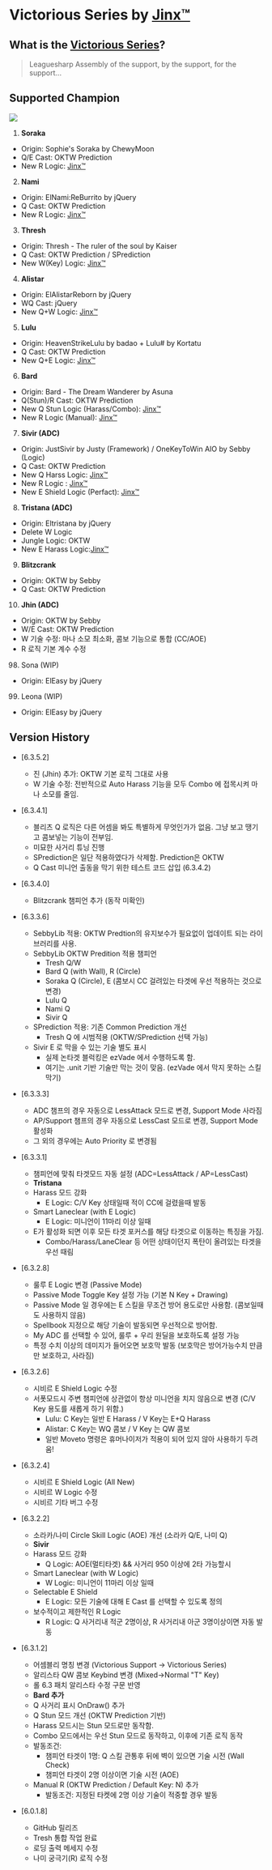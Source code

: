 Victorious Series by [Jinx™](https://www.joduska.me/forum/user/1178097-mephistos/)
===




What is the [Victorious Series](https://github.com/VictoriousSupport/VictoriousSeries)?
---

> Leaguesharp Assembly of the support, by the support, for the support...


Supported Champion
---
![](./Properties/support.png)

1. **Soraka**
 - Origin: Sophie's Soraka by ChewyMoon
 - Q/E Cast: OKTW Prediction
 - New R Logic: [Jinx™](https://www.joduska.me/forum/user/1178097-mephistos/)
2. **Nami**
 - Origin: ElNami:ReBurrito by jQuery
 - Q Cast: OKTW Prediction
 - New R Logic: [Jinx™](https://www.joduska.me/forum/user/1178097-mephistos/)
3. **Thresh**
 - Origin: Thresh - The ruler of the soul by Kaiser
 - Q Cast: OKTW Prediction / SPrediction
 - New W(Key) Logic: [Jinx™](https://www.joduska.me/forum/user/1178097-mephistos/)
4. **Alistar**
 - Origin: ElAlistarReborn by jQuery
 - WQ Cast: jQuery
 - New Q+W Logic: [Jinx™](https://www.joduska.me/forum/user/1178097-mephistos/)
5. **Lulu**
 - Origin: HeavenStrikeLulu by badao + Lulu# by Kortatu
 - Q Cast: OKTW Prediction
 - New Q+E Logic: [Jinx™](https://www.joduska.me/forum/user/1178097-mephistos/)
6. **Bard**
 - Origin: Bard - The Dream Wanderer by Asuna
 - Q(Stun)/R Cast: OKTW Prediction
 - New Q Stun Logic (Harass/Combo): [Jinx™](https://www.joduska.me/forum/user/1178097-mephistos/)
 - New R Logic (Manual): [Jinx™](https://www.joduska.me/forum/user/1178097-mephistos/)
7. **Sivir (ADC)**
 - Origin: JustSivir by Justy (Framework) / OneKeyToWin AIO by Sebby (Logic)
 - Q Cast: OKTW Prediction
 - New Q Harss Logic: [Jinx™](https://www.joduska.me/forum/user/1178097-mephistos/)
 - New R Logic : [Jinx™](https://www.joduska.me/forum/user/1178097-mephistos/)
 - New E Shield Logic (Perfact): [Jinx™](https://www.joduska.me/forum/user/1178097-mephistos/)
8. **Tristana (ADC)**
 - Origin: Eltristana by jQuery
 - Delete W Logic
 - Jungle Logic: OKTW 
 - New E Harass Logic:[Jinx™](https://www.joduska.me/forum/user/1178097-mephistos/)
9. **Blitzcrank**
 - Origin: OKTW by Sebby
 - Q Cast: OKTW Prediction
10. **Jhin (ADC)**
 - Origin: OKTW by Sebby
 - W/E Cast: OKTW Prediction
 - W 기술 수정: 마나 소모 최소화, 콤보 기능으로 통합 (CC/AOE)
 - R 로직 기본 계수 수정
98. Sona (WIP)
 - Origin: ElEasy by jQuery
99. Leona (WIP)
 - Origin: ElEasy by jQuery


Version History
---
  - [6.3.5.2]
    - 진 (Jhin) 추가: OKTW 기본 로직 그대로 사용
	- W 기술 수정: 전반적으로 Auto Harass 기능을 모두 Combo 에 접목시켜 마나 소모를 줄임.
  - [6.3.4.1]
    - 블리츠 Q 로직은 다른 어셈을 봐도 특별하게 무엇인가가 없음. 그냥 보고 땡기고 콤보넣는 기능이 전부임. 
	- 미묘한 사거리 튜닝 진행
	- SPrediction은 일단 적용하였다가 삭제함. Prediction은 OKTW
	- Q Cast 미니언 출동을 막기 위한 테스트 코드 삽입 (6.3.4.2)
  - [6.3.4.0]
    - Blitzcrank 챔피언 추가 (동작 미확인)
  - [6.3.3.6]
    - SebbyLib 적용: OKTW Predtion의 유지보수가 필요없이 업데이트 되는 라이브러리를 사용. 
	- SebbyLib OKTW Predition 적용 챔피언
	  - Tresh Q/W
	  - Bard Q (with Wall), R (Circle)
	  - Soraka Q (Circle), E (콤보시 CC 걸려있는 타겟에 우선 적용하는 것으로 변경)
	  - Lulu Q
	  - Nami Q
	  - Sivir Q
	- SPrediction 적용: 기존 Common Prediction 개선
	  - Tresh Q 에 시범적용 (OKTW/SPrediction 선택 가능)
	- Sivir E 로 막을 수 있는 기술 별도 표시 
	  - 실제 논타겟 블럭킹은 ezVade 에서 수행하도록 함.
	  - 여기는 .unit 기반 기술만 막는 것이 맞음. (ezVade 에서 막지 못하는 스킬 막기)
  - [6.3.3.3]
    - ADC 챔프의 경우 자동으로 LessAttack 모드로 변경, Support Mode 사라짐
	- AP/Support 챔프의 경우 자동으로 LessCast 모드로 변경, Support Mode 활성화
	- 그 외의 경우에는 Auto Priority 로 변경됨
  - [6.3.3.1]
    - 챔피언에 맞춰 타겟모드 자동 설정 (ADC=LessAttack / AP=LessCast)
    - **Tristana**
     - Harass 모드 강화
        - E Logic: C/V Key 상태일때 적이 CC에 걸렸을때 발동
     - Smart Laneclear (with E Logic)
        - E Logic: 미니언이 11마리 이상 일때
     - E가 활성화 되면 이후 모든 타겟 포커스를 해당 타겟으로 이동하는 특징을 가짐.
        - Combo/Harass/LaneClear 등 어떤 상태이던지 폭탄이 올려있는 타겟을 우선 때림
  - [6.3.2.8]
    - 룰루 E Logic 변경 (Passive Mode)
     - Passive Mode Toggle Key 설정 가능 (기본 N Key + Drawing)
     - Passive Mode 일 경우에는 E 스킬을 무조건 방어 용도로만 사용함. (콤보일때도 사용하지 않음)
     - Spellbook 지정으로 해당 기술이 발동되면 우선적으로 방어함.
     - My ADC 를 선택할 수 있어, 룰루 + 우리 원딜을 보호하도록 설정 가능
     - 특정 수치 이상의 데미지가 들어오면 보호막 발동 (보호막은 방어가능수치 만큼만 보호하고, 사라짐) 

  - [6.3.2.6]
    - 시비르 E Shield Logic 수정
    - 서폿모드시 주변 챔피언에 상관없이 항상 미니언을 치지 않음으로 변경 (C/V Key 용도를 새롭게 하기 위함.)
	  - Lulu: C Key는 일반 E Harass / V Key는 E+Q Harass
	  - Alistar: C Key는 WQ 콤보 / V Key 는 QW 콤보
	  - 일반 Moveto 명령은 휴머나이저가 적용이 되어 있지 않아 사용하기 두려움!

  - [6.3.2.4]
    - 시비르 E Shield Logic (All New)
    - 시비르 W Logic 수정
    - 시비르 기타 버그 수정

  - [6.3.2.2]
    - 소라카/나미 Circle Skill Logic (AOE) 개선 (소라카 Q/E, 나미 Q)
    - **Sivir**
     - Harass 모드 강화
        - Q Logic: AOE(멀티타겟) && 사거리 950 이상에 2타 가능할시
     - Smart Laneclear (with W Logic)
        - W Logic: 미니언이 11마리 이상 일때
     - Selectable E Shield
        - E Logic: 모든 기술에 대해 E Cast 를 선택할 수 있도록 정의
     - 보수적이고 제한적인 R Logic
        - R Logic: Q 사거리내 적군 2명이상, R 사거리내 아군 3명이상이면 자동 발동

  - [6.3.1.2]
    - 어셈블리 명칭 변경 (Victorious Support → Victorious Series)
    - 알리스타 QW 콤보 Keybind 변경 (Mixed→Normal "T" Key)
    - 롤 6.3 패치 알리스타 수정 구문 반영
    - **Bard 추가**
     - Q 사거리 표시 OnDraw() 추가
     - Q Stun 모드 개선 (OKTW Prediction 기반)
     - Harass 모드시는 Stun 모드로만 동작함.
     - Combo 모드에서는 우선 Stun 모드로 동작하고, 이후에 기존 로직 동작
     - 발동조건: 
        - 챔피언 타겟이 1명: Q 스킬 관통후 뒤에 벽이 있으면 기술 시전 (Wall Check)
        - 챔피언 타겟이 2명 이상이면 기술 시전 (AOE)
     - Manual R (OKTW Prediction / Default Key: N) 추가 
        - 발동조건: 지정된 타켓에 2명 이상 기술이 적중할 경우 발동

  - [6.0.1.8]
    - GitHub 릴리즈
    - Tresh 통합 작업 완료
    - 로딩 출력 메세지 수정
    - 나미 궁극기(R) 로직 수정
